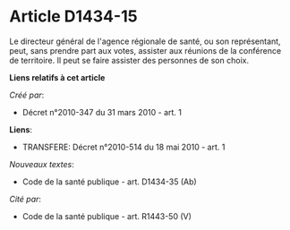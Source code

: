 # Article D1434-15

Le directeur général de l'agence régionale de santé, ou son représentant, peut, sans prendre part aux votes, assister aux
réunions de la conférence de territoire. Il peut se faire assister des personnes de son choix.

**Liens relatifs à cet article**

_Créé par_:

  - Décret n°2010-347 du 31 mars 2010 - art. 1

**Liens**:

  - TRANSFERE: Décret n°2010-514 du 18 mai 2010 - art. 1

_Nouveaux textes_:

  - Code de la santé publique - art. D1434-35 (Ab)

_Cité par_:

  - Code de la santé publique - art. R1443-50 (V)
